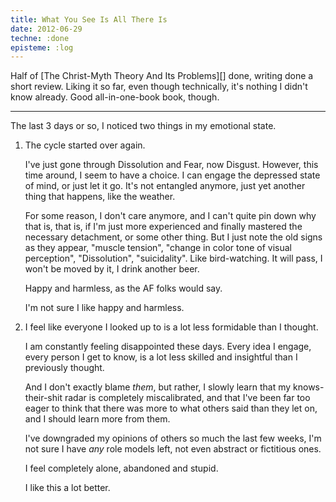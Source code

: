 ```yaml
---
title: What You See Is All There Is
date: 2012-06-29
techne: :done
episteme: :log
---
```


Half of [The Christ-Myth Theory And Its Problems][] done, writing done a short review. Liking it so far, even though technically, it's nothing I didn't know already. Good all-in-one-book book, though.

---

The last 3 days or so, I noticed two things in my emotional state.

1. The cycle started over again.

   I've just gone through Dissolution and Fear, now Disgust. However, this time around, I seem to have a choice. I can engage the depressed state of mind, or just let it go. It's not entangled anymore, just yet another thing that happens, like the weather.

   For some reason, I don't care anymore, and I can't quite pin down why that is, that is, if I'm just more experienced and finally mastered the necessary detachment, or some other thing. But I just note the old signs as they appear, "muscle tension", "change in color tone of visual perception", "Dissolution", "suicidality". Like bird-watching. It will pass, I won't be moved by it, I drink another beer.

   Happy and harmless, as the AF folks would say.

   I'm not sure I like happy and harmless.

2. I feel like everyone I looked up to is a lot less formidable than I thought.

   I am constantly feeling disappointed these days. Every idea I engage, every person I get to know, is a lot less skilled and insightful than I previously thought.

   And I don't exactly blame *them*, but rather, I slowly learn that my knows-their-shit radar is completely miscalibrated, and that I've been far too eager to think that there was more to what others said than they let on, and I should learn more from them.

   I've downgraded my opinions of others so much the last few weeks, I'm not sure I have *any* role models left, not even abstract or fictitious ones.
   
   I feel completely alone, abandoned and stupid.

   I like this a lot better.
